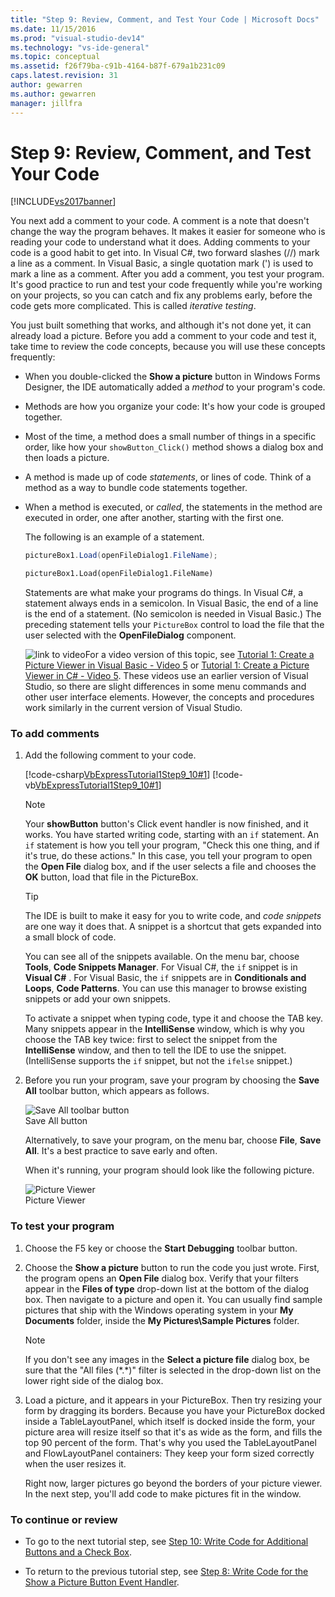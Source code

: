 ```yaml
---
title: "Step 9: Review, Comment, and Test Your Code | Microsoft Docs"
ms.date: 11/15/2016
ms.prod: "visual-studio-dev14"
ms.technology: "vs-ide-general"
ms.topic: conceptual
ms.assetid: f26f79ba-c91b-4164-b87f-679a1b231c09
caps.latest.revision: 31
author: gewarren
ms.author: gewarren
manager: jillfra
---
```

# Step 9: Review, Comment, and Test Your Code
[!INCLUDE[vs2017banner](../includes/vs2017banner.md)]

You next add a comment to your code. A comment is a note that doesn't change the way the program behaves. It makes it easier for someone who is reading your code to understand what it does. Adding comments to your code is a good habit to get into. In Visual C#, two forward slashes (//) mark a line as a comment. In Visual Basic, a single quotation mark (') is used to mark a line as a comment. After you add a comment, you test your program. It's good practice to run and test your code frequently while you're working on your projects, so you can catch and fix any problems early, before the code gets more complicated. This is called *iterative testing*.  
  
 You just built something that works, and although it's not done yet, it can already load a picture. Before you add a comment to your code and test it, take time to review the code concepts, because you will use these concepts frequently:  
  
- When you double-clicked the **Show a picture** button in Windows Forms Designer, the IDE automatically added a *method* to your program's code.  
  
- Methods are how you organize your code: It's how your code is grouped together.  
  
- Most of the time, a method does a small number of things in a specific order, like how your `showButton_Click()` method shows a dialog box and then loads a picture.  
  
- A method is made up of code *statements*, or lines of code. Think of a method as a way to bundle code statements together.  
  
- When a method is executed, or *called*, the statements in the method are executed in order, one after another, starting with the first one.  
  
   The following is an example of a statement.  
  
  ```csharp  
  pictureBox1.Load(openFileDialog1.FileName);  
  ```  
  
  ```vb  
  pictureBox1.Load(openFileDialog1.FileName)  
  ```  
  
   Statements are what make your programs do things. In Visual C#, a statement always ends in a semicolon. In Visual Basic, the end of a line is the end of a statement. (No semicolon is needed in Visual Basic.) The preceding statement tells your `PictureBox` control to load the file that the user selected with the **OpenFileDialog** component.  
  
  ![link to video](../data-tools/media/playvideo.gif "PlayVideo")For a video version of this topic, see [Tutorial 1: Create a Picture Viewer in Visual Basic - Video 5](http://go.microsoft.com/fwlink/?LinkId=205216) or [Tutorial 1: Create a Picture Viewer in C# - Video 5](http://go.microsoft.com/fwlink/?LinkId=205206). These videos use an earlier version of Visual Studio, so there are slight differences in some menu commands and other user interface elements. However, the concepts and procedures work similarly in the current version of Visual Studio.  
  
### To add comments  
  
1. Add the following comment to your code.  
  
     [!code-csharp[VbExpressTutorial1Step9_10#1](../snippets/csharp/VS_Snippets_VBCSharp/vbexpresstutorial1step9_10/cs/form1.cs#1)]
     [!code-vb[VbExpressTutorial1Step9_10#1](../snippets/visualbasic/VS_Snippets_VBCSharp/vbexpresstutorial1step9_10/vb/form1.vb#1)]  
  
    > [!NOTE]
    > Your **showButton** button's Click event handler is now finished, and it works. You have started writing code, starting with an `if` statement. An `if` statement is how you tell your program, "Check this one thing, and if it's true, do these actions." In this case, you tell your program to open the **Open File** dialog box, and if the user selects a file and chooses the **OK** button, load that file in the PictureBox.  
  
    > [!TIP]
    > The IDE is built to make it easy for you to write code, and *code snippets* are one way it does that. A snippet is a shortcut that gets expanded into a small block of code.  
    >   
    >  You can see all of the snippets available. On the menu bar, choose **Tools**, **Code Snippets Manager**. For Visual C#, the `if` snippet is in **Visual C#** . For Visual Basic, the `if` snippets are in **Conditionals and Loops**, **Code Patterns**. You can use this manager to browse existing snippets or add your own snippets.  
    >   
    >  To activate a snippet when typing code, type it and choose the TAB key. Many snippets appear in the **IntelliSense** window, which is why you choose the TAB key twice: first to select the snippet from the **IntelliSense** window, and then to tell the IDE to use the snippet. (IntelliSense supports the `if` snippet, but not the `ifelse` snippet.)  
  
2. Before you run your program, save your program by choosing the **Save All** toolbar button, which appears as follows.  
  
     ![Save All toolbar button](../ide/media/express-iconsaveall.png "Express_IconSaveAll")  
Save All button  
  
     Alternatively, to save your program, on the menu bar, choose **File**, **Save All**. It's a best practice to save early and often.  
  
     When it's running, your program should look like the following picture.  
  
     ![Picture Viewer](../ide/media/express-pictureviewerdonerun.png "Express_PictureViewerDoneRun")  
Picture Viewer  
  
### To test your program  
  
1. Choose the F5 key or choose the **Start Debugging** toolbar button.  
  
2. Choose the **Show a picture** button to run the code you just wrote. First, the program opens an **Open File** dialog box. Verify that your filters appear in the **Files of type** drop-down list at the bottom of the dialog box. Then navigate to a picture and open it. You can usually find sample pictures that ship with the Windows operating system in your **My Documents** folder, inside the **My Pictures\Sample Pictures** folder.  
  
    > [!NOTE]
    > If you don't see any images in the **Select a picture file** dialog box, be sure that the "All files (*.\*)" filter is selected in the drop-down list on the lower right side of the dialog box.  
  
3. Load a picture, and it appears in your PictureBox. Then try resizing your form by dragging its borders. Because you have your PictureBox docked inside a TableLayoutPanel, which itself is docked inside the form, your picture area will resize itself so that it's as wide as the form, and fills the top 90 percent of the form. That's why you used the TableLayoutPanel and FlowLayoutPanel containers: They keep your form sized correctly when the user resizes it.  
  
     Right now, larger pictures go beyond the borders of your picture viewer. In the next step, you'll add code to make pictures fit in the window.  
  
### To continue or review  
  
- To go to the next tutorial step, see [Step 10: Write Code for Additional Buttons and a Check Box](../ide/step-10-write-code-for-additional-buttons-and-a-check-box.md).  
  
- To return to the previous tutorial step, see [Step 8: Write Code for the Show a Picture Button Event Handler](../ide/step-8-write-code-for-the-show-a-picture-button-event-handler.md).
